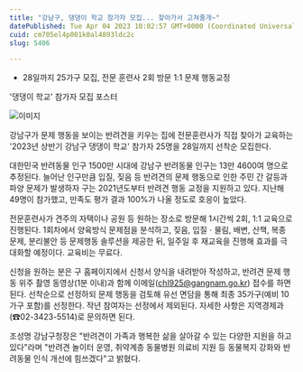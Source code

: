 ```yaml
---
title: "강남구, 댕댕이 학교 참가자 모집... 찾아가서 고쳐줄개~"
datePublished: Tue Apr 04 2023 10:02:57 GMT+0000 (Coordinated Universal Time)
cuid: cm705el4p001k0al4893ldc2c
slug: 5406

---
```



- 28일까지 25가구 모집, 전문 훈련사 2회 방문 1:1 문제 행동교정

'댕댕이 학교' 참가자 모집 포스터

![이미지](https://cdn.hashnode.com/res/hashnode/image/upload/v1739258163628/9da9f1a9-fc20-4f72-bb62-6d75a301ee68.jpeg)

강남구가 문제 행동을 보이는 반려견을 키우는 집에 전문훈련사가 직접 찾아가 교육하는 '2023년 상반기 강남구 댕댕이 학교' 참가자 25명을 28일까지 선착순 모집한다.

대한민국 반려동물 인구 1500만 시대에 강남구 반려동물 인구는 13만 4600여 명으로 추정된다. 늘어난 인구만큼 입질, 짖음 등 반려견의 문제 행동으로 인한 주민 간 갈등과 파양 문제가 발생하자 구는 2021년도부터 반려견 행동 교정을 지원하고 있다. 지난해 49명이 참가했고, 만족도 평가 결과 100%가 나올 정도로 호응이 높았다.

전문훈련사가 견주의 자택이나 공원 등 원하는 장소로 방문해 1시간씩 2회, 1:1 교육으로 진행된다. 1회차에서 양육방식 문제점을 분석하고, 짖음, 입질ㆍ물림, 배변, 산책, 복종 문제, 분리불안 등 문제행동 솔루션을 제공한 뒤, 일주일 후 재교육을 진행해 효과를 극대화할 예정이다. 교육비는 무료다.

신청을 원하는 분은 구 홈페이지에서 신청서 양식을 내려받아 작성하고, 반려견 문제 행동 위주 촬영 동영상(1분 이내)과 함께 이메일(chl925@gangnam.go.kr) 접수를 하면 된다. 선착순으로 선정하되 문제 행동을 검토해 유선 면담을 통해 최종 35가구(예비 10가구 포함)를 선정한다. 작년 참여자는 선정에서 제외된다. 자세한 사항은 지역경제과(☎02-3423-5514)로 문의하면 된다.

조성명 강남구청장은 "반려견이 가족과 행복한 삶을 살아갈 수 있는 다양한 지원을 하고 있다"라며 "반려견 놀이터 운영, 취약계층 동물병원 의료비 지원 등 동물복지 강화와 반려동물 인식 개선에 힘쓰겠다"고 밝혔다.